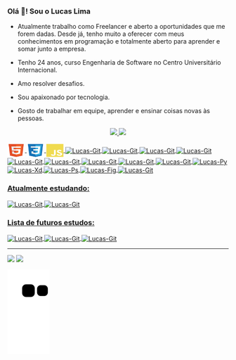 ### Olá 👋! Sou o Lucas Lima

 - Atualmente trabalho como Freelancer e aberto a oportunidades que me forem dadas. Desde já, tenho muito a oferecer com meus conhecimentos em programação e totalmente aberto para aprender e somar junto a empresa.

- Tenho 24 anos, curso Engenharia de Software no Centro Universitário Internacional.
- Amo resolver desafios.
- Sou apaixonado por tecnologia.
- Gosto de trabalhar em equipe, aprender e ensinar coisas novas às pessoas.


<div align="center">
  <a href="https://github.com/Lucas-FLima">
  <img height="170em" src="https://github-readme-stats.vercel.app/api?username=Lucas-FLima&show_icons=true&theme=tokyonight&include_all_commits=true&count_private=true"/>
  <img height="170em" src="https://github-readme-stats.vercel.app/api/top-langs/?username=Lucas-FLima&layout=compact&langs_count=7&theme=tokyonight"/>
</div>

<div style="display: inline_block"><br>
  <img align="center" alt="Lucas-HTML" height="30" width="40" src="https://raw.githubusercontent.com/devicons/devicon/master/icons/html5/html5-original.svg" />
  <img align="center" alt="Lucas-CSS" height="30" width="40" src="https://raw.githubusercontent.com/devicons/devicon/master/icons/css3/css3-original.svg" />
  <img align="center" alt="Lucas-Js" height="30" width="40" src="https://raw.githubusercontent.com/devicons/devicon/master/icons/javascript/javascript-plain.svg" />
  
  <img align="center" alt="Lucas-Git" height="30" width="40" src="https://skills.thijs.gg/icons?i=ts" />
  <img align="center" alt="Lucas-Git" height="30" width="40" src="https://skills.thijs.gg/icons?i=mysql" />
  <img align="center" alt="Lucas-Git" height="30" width="40" src="https://skills.thijs.gg/icons?i=mongodb" />
  <img align="center" alt="Lucas-Git" height="30" width="40" src="https://skills.thijs.gg/icons?i=nodejs" />
  <img align="center" alt="Lucas-Git" height="30" width="40" src="https://skills.thijs.gg/icons?i=express" />
  <img align="center" alt="Lucas-Git" height="30" width="40" src="https://skills.thijs.gg/icons?i=postman" />
  <img align="center" alt="Lucas-Git" height="30" width="40" src="https://skills.thijs.gg/icons?i=react" />
  <img align="center" alt="Lucas-Git" height="30" width="40" src="https://skills.thijs.gg/icons?i=electron" />
  <img align="center" alt="Lucas-Git" height="30" width="40" src="https://skills.thijs.gg/icons?i=tailwind" />
  <img align="center" alt="Lucas-Py" height="30" width="40" src="https://skills.thijs.gg/icons?i=python" />
  <img align="center" alt="Lucas-Xd" height="30" width="40" src="https://skills.thijs.gg/icons?i=xd" />
  <img align="center" alt="Lucas-Ps" height="30" width="40" src="https://skills.thijs.gg/icons?i=ps" />
  <img align="center" alt="Lucas-Fig" height="30" width="40" src="https://skills.thijs.gg/icons?i=figma" />
  <img align="center" alt="Lucas-Git" height="30" width="40" src="https://skills.thijs.gg/icons?i=git" />
  
 <h3>Atualmente estudando:</h3>
 <img align="center" alt="Lucas-Git" height="30" width="40" src="https://skills.thijs.gg/icons?i=php" />
 <img align="center" alt="Lucas-Git" height="30" width="40" src="https://skills.thijs.gg/icons?i=laravel" />
 
 <h3>Lista de futuros estudos:</h3>
 <img align="center" alt="Lucas-Git" height="30" width="40" src="https://skills.thijs.gg/icons?i=kotlin" />
 <img align="center" alt="Lucas-Git" height="30" width="40" src="https://skills.thijs.gg/icons?i=swift" />
 <img align="center" alt="Lucas-Git" height="30" width="40" src="https://skills.thijs.gg/icons?i=cs" />
</div>
  
  <hr>
  
<div> 
  <a href = "mailto:lupimfinito@gmail.com"><img src="https://img.shields.io/badge/Gmail-D14836?style=for-the-badge&logo=gmail&logoColor=white" target="_blank"></a>
  <a href="https://www.linkedin.com/in/lucas-lima-625116231/" target="_blank"><img src="https://img.shields.io/badge/-LinkedIn-%230077B5?style=for-the-badge&logo=linkedin&logoColor=white" target="_blank"></a> 
 
  ![Snake animation](https://github.com/Lucas-FLima/Lucas-FLima/blob/output/github-contribution-grid-snake.svg)
 
</div>
